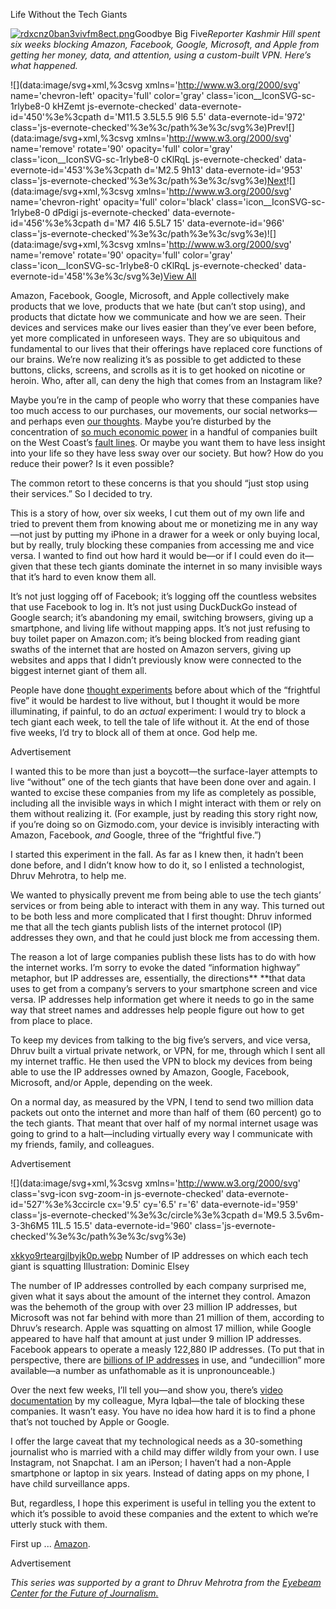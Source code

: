 Life Without the Tech Giants

[![rdxcnz0ban3vivfm8ect.png](../_resources/d92631a7642e89fa04d8e69b188d971d.png)](https://gizmodo.com/c/goodbye-big-five)Goodbye Big Five*Reporter Kashmir Hill spent six weeks blocking Amazon, Facebook, Google, Microsoft, and Apple from getting her money, data, and attention, using a custom-built VPN. Here’s what happened.*

![](data:image/svg+xml,%3csvg xmlns='http://www.w3.org/2000/svg' name='chevron-left' opacity='full' color='gray' class='icon__IconSVG-sc-1rlybe8-0 kHZemt js-evernote-checked' data-evernote-id='450'%3e%3cpath d='M11.5 3.5L5.5 9l6 5.5' data-evernote-id='972' class='js-evernote-checked'%3e%3c/path%3e%3c/svg%3e)Prev![](data:image/svg+xml,%3csvg xmlns='http://www.w3.org/2000/svg' name='remove' rotate='90' opacity='full' color='gray' class='icon__IconSVG-sc-1rlybe8-0 cKlRqL js-evernote-checked' data-evernote-id='453'%3e%3cpath d='M2.5 9h13' data-evernote-id='953' class='js-evernote-checked'%3e%3c/path%3e%3c/svg%3e)[Next](https://gizmodo.com/i-tried-to-block-amazon-from-my-life-it-was-impossible-1830565336)![](data:image/svg+xml,%3csvg xmlns='http://www.w3.org/2000/svg' name='chevron-right' opacity='full' color='black' class='icon__IconSVG-sc-1rlybe8-0 dPdigi js-evernote-checked' data-evernote-id='456'%3e%3cpath d='M7 4l6 5.5L7 15' data-evernote-id='966' class='js-evernote-checked'%3e%3c/path%3e%3c/svg%3e)![](data:image/svg+xml,%3csvg xmlns='http://www.w3.org/2000/svg' name='remove' rotate='90' opacity='full' color='gray' class='icon__IconSVG-sc-1rlybe8-0 cKlRqL js-evernote-checked' data-evernote-id='458'%3e%3c/svg%3e)[View All](https://gizmodo.com/c/goodbye-big-five)

Amazon, Facebook, Google, Microsoft, and Apple collectively make products that we love, products that we hate (but can’t stop using), and products that dictate how we communicate and how we are seen. Their devices and services make our lives easier than they’ve ever been before, yet more complicated in unforeseen ways. They are so ubiquitous and fundamental to our lives that their offerings have replaced core functions of our brains. We’re now realizing it’s as possible to get addicted to these buttons, clicks, screens, and scrolls as it is to get hooked on nicotine or heroin. Who, after all, can deny the high that comes from an Instagram like?

Maybe you’re in the camp of people who worry that these companies have too much access to our purchases, our movements, our social networks—and perhaps even [our thoughts](https://www.theguardian.com/technology/2017/apr/19/facebook-mind-reading-technology-f8). Maybe you’re disturbed by the concentration of [so much economic power](https://www.inc.com/associated-press/mindblowing-facts-tech-industry-money-amazon-apple-microsoft-facebook-alphabet.html) in a handful of companies built on the West Coast’s [fault lines](https://www.economist.com/united-states/2009/04/16/state-of-fear). Or maybe you want them to have less insight into your life so they have less sway over our society. But how? How do you reduce their power? Is it even possible?

The common retort to these concerns is that you should “just stop using their services.” So I decided to try.

This is a story of how, over six weeks, I cut them out of my own life and tried to prevent them from knowing about me or monetizing me in any way—not just by putting my iPhone in a drawer for a week or only buying local, but by really, truly blocking these companies from accessing me and vice versa. I wanted to find out how hard it would be—or if I could even do it—given that these tech giants dominate the internet in so many invisible ways that it’s hard to even know them all.

It’s not just logging off of Facebook; it’s logging off the countless websites that use Facebook to log in. It’s not just using DuckDuckGo instead of Google search; it’s abandoning my email, switching browsers, giving up a smartphone, and living life without mapping apps. It’s not just refusing to buy toilet paper on Amazon.com; it’s being blocked from reading giant swaths of the internet that are hosted on Amazon servers, giving up websites and apps that I didn’t previously know were connected to the biggest internet giant of them all.

People have done [thought experiments](https://www.nytimes.com/2017/05/10/technology/techs-frightful-five-theyve-got-us.html) before about which of the “frightful five” it would be hardest to live without, but I thought it would be more illuminating, if painful, to do an *actual* experiment: I would try to block a tech giant each week, to tell the tale of life without it. At the end of those five weeks, I’d try to block all of them at once. God help me.

Advertisement

I wanted this to be more than just a boycott—the surface-layer attempts to live “without” one of the tech giants that have been done over and again. I wanted to excise these companies from my life as completely as possible, including all the invisible ways in which I might interact with them or rely on them without realizing it. (For example, just by reading this story right now, if you’re doing so on Gizmodo.com, your device is invisibly interacting with Amazon, Facebook, *and* Google, three of the “frightful five.”)

I started this experiment in the fall. As far as I knew then, it hadn’t been done before, and I didn’t know how to do it, so I enlisted a technologist, Dhruv Mehrotra, to help me.

We wanted to physically prevent me from being able to use the tech giants’ services or from being able to interact with them in any way. This turned out to be both less and more complicated that I first thought: Dhruv informed me that all the tech giants publish lists of the internet protocol (IP) addresses they own, and that he could just block me from accessing them.

The reason a lot of large companies publish these lists has to do with how the internet works. I’m sorry to evoke the dated “information highway” metaphor, but IP addresses are, essentially, the directions** **that data uses to get from a company’s servers to your smartphone screen and vice versa. IP addresses help information get where it needs to go in the same way that street names and addresses help people figure out how to get from place to place.

To keep my devices from talking to the big five’s servers, and vice versa, Dhruv built a virtual private network, or VPN, for me, through which I sent all my internet traffic. He then used the VPN to block my devices from being able to use the IP addresses owned by Amazon, Google, Facebook, Microsoft, and/or Apple, depending on the week.

On a normal day, as measured by the VPN, I tend to send two million data packets out onto the internet and more than half of them (60 percent) go to the tech giants. That meant that over half of my normal internet usage was going to grind to a halt—including virtually every way I communicate with my friends, family, and colleagues.

Advertisement

![](data:image/svg+xml,%3csvg xmlns='http://www.w3.org/2000/svg' class='svg-icon svg-zoom-in js-evernote-checked' data-evernote-id='527'%3e%3ccircle cx='9.5' cy='6.5' r='6' data-evernote-id='959' class='js-evernote-checked'%3e%3c/circle%3e%3cpath d='M9.5 3.5v6m-3-3h6M5 11L.5 15.5' data-evernote-id='960' class='js-evernote-checked'%3e%3c/path%3e%3c/svg%3e)

[xkkyo9rteargjlbyjk0p.webp](../_resources/80a7844a3dc2e771124278b6fd5a9b16.webp)
Number of IP addresses on which each tech giant is squatting
Illustration: Dominic Elsey

The number of IP addresses controlled by each company surprised me, given what it says about the amount of the internet they control. Amazon was the behemoth of the group with over 23 million IP addresses, but Microsoft was not far behind with more than 21 million of them, according to Dhruv’s research. Apple was squatting on almost 17 million, while Google appeared to have half that amount at just under 9 million IP addresses. Facebook appears to operate a measly 122,880 IP addresses. (To put that in perspective, there are [billions of IP addresses](https://www.wired.com/2015/09/north-america-just-ran-old-school-internet-addresses/) in use, and “undecillion” more available—a number as unfathomable as it is unpronounceable.)

Over the next few weeks, I’ll tell you—and show you, there’s [video documentation](https://www.youtube.com/playlist?list=PLx1XbvvfIlc4zQgE5ohJA9EJ2NCcGc2QQ) by my colleague, Myra Iqbal—the tale of blocking these companies. It wasn’t easy. You have no idea how hard it is to find a phone that’s not touched by Apple or Google.

I offer the large caveat that my technological needs as a 30-something journalist who is married with a child may differ wildly from your own. I use Instagram, not Snapchat. I am an iPerson; I haven’t had a non-Apple smartphone or laptop in six years. Instead of dating apps on my phone, I have child surveillance apps.

But, regardless, I hope this experiment is useful in telling you the extent to which it’s possible to avoid these companies and the extent to which we’re utterly stuck with them.

First up ... [Amazon](https://gizmodo.com/i-tried-to-block-amazon-from-my-life-it-was-impossible-1830565336?rev=1548175255498).

Advertisement

*This series was supported by a grant to Dhruv Mehrotra from the [Eyebeam Center for the Future of Journalism.](https://www.eyebeam.org/what-we-do/)*